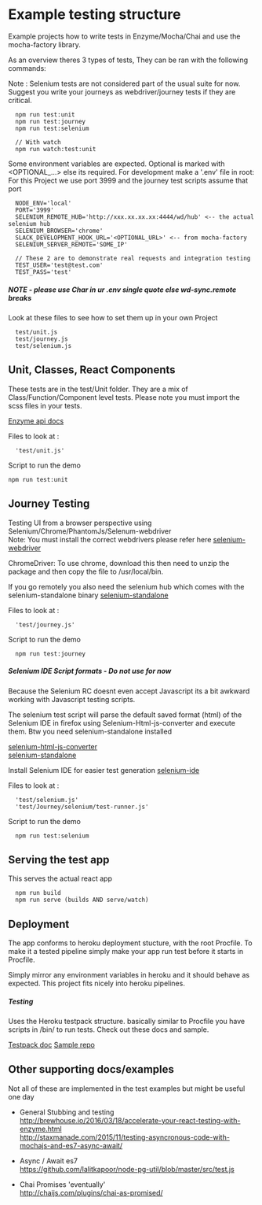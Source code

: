 # Example testing structure

Example projects how to write tests in Enzyme/Mocha/Chai and use the mocha-factory library.

As an overview theres 3 types of tests, They can be ran with the following commands:

Note : Selenium tests are not considered part of the usual suite for now. Suggest you write your journeys as webdriver/journey tests if they are critical.

```
  npm run test:unit
  npm run test:journey
  npm run test:selenium

  // With watch
  npm run watch:test:unit
```

Some environment variables are expected. Optional is marked with <OPTIONAL_...> else its required. For development make a '.env' file in root:  
For this Project we use port 3999 and the journey test scripts assume that port

```
  NODE_ENV='local'
  PORT='3999'
  SELENIUM_REMOTE_HUB='http://xxx.xx.xx.xx:4444/wd/hub' <-- the actual selenium hub
  SELENIUM_BROWSER='chrome'
  SLACK_DEVELOPMENT_HOOK_URL='<OPTIONAL_URL>' <-- from mocha-factory
  SELENIUM_SERVER_REMOTE='SOME_IP'

  // These 2 are to demonstrate real requests and integration testing
  TEST_USER='test@test.com'
  TEST_PASS='test'
```

##### NOTE - please use Char in ur .env single quote else wd-sync.remote breaks

Look at these files to see how to set them up in your own Project

```
  test/unit.js
  test/journey.js
  test/selenium.js
```

## Unit, Classes, React Components

These tests are in the test/Unit folder. They are a mix of Class/Function/Component level tests.
Please note you must import the scss files in your tests.

[Enzyme api docs](http://airbnb.io/enzyme/docs/api/index.html)

Files to look at :

```
  'test/unit.js'
```

Script to run the demo

```
npm run test:unit
```

## Journey Testing

Testing UI from a browser perspective using Selenium/Chrome/PhantomJs/Selenum-webdriver  
Note: You must install the correct webdrivers please refer here [selenium-webdriver](https://github.com/SeleniumHQ/selenium/tree/master/javascript/node/selenium-webdriver)

ChromeDriver: To use chrome, download this then need to unzip the package and then copy the file to /usr/local/bin.

If you go remotely you also need the selenium hub which comes with the selenium-standalone binary [selenium-standalone](https://www.npmjs.com/package/selenium-standalone)

Files to look at :

```
  'test/journey.js'
```

Script to run the demo

```
  npm run test:journey
```

##### Selenium IDE Script formats - Do not use for now

Because the Selenium RC doesnt even accept Javascript its a bit awkward working with Javascript testing scripts.

The selenium test script will parse the default saved format (html) of the Selenium IDE in firefox using Selenium-Html-js-converter and execute them. Btw you need selenium-standalone installed

[selenium-html-js-converter](https://www.npmjs.com/package/selenium-html-js-converter)  
[selenium-standalone](https://www.npmjs.com/package/selenium-standalone)

Install Selenium IDE for easier test generation [selenium-ide](https://addons.mozilla.org/en-US/firefox/addon/selenium-ide/)

Files to look at :

```
  'test/selenium.js'
  'test/Journey/selenium/test-runner.js'
```

Script to run the demo

```
  npm run test:selenium
```
## Serving the test app

This serves the actual react app

```
  npm run build
  npm run serve (builds AND serve/watch)
```

## Deployment

The app conforms to heroku deployment stucture, with the root Procfile. To make it a tested pipeline simply make your app run test before it starts in Procfile.

Simply mirror any environment variables in heroku and it should behave as expected. This project fits nicely into heroku pipelines.


##### Testing

Uses the Heroku testpack structure. basically similar to Procfile you have scripts in /bin/ to run tests. Check out these docs and sample. 

[Testpack doc](https://devcenter.heroku.com/articles/testpack-api)
[Sample repo](https://github.com/ddollar/buildpack-test)

## Other supporting docs/examples

Not all of these are implemented in the test examples but might be useful one day  

- General Stubbing and testing  
http://brewhouse.io/2016/03/18/accelerate-your-react-testing-with-enzyme.html  
http://staxmanade.com/2015/11/testing-asyncronous-code-with-mochajs-and-es7-async-await/

- Async / Await es7  
https://github.com/lalitkapoor/node-pg-util/blob/master/src/test.js  

- Chai Promises 'eventually'  
http://chaijs.com/plugins/chai-as-promised/
